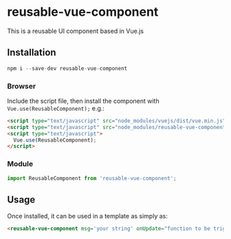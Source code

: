 # reusable-vue-component

This is a reusable UI component based in Vue.js

## Installation

```js
npm i --save-dev reusable-vue-component
```

### Browser

Include the script file, then install the component with `Vue.use(ReusableComponent);` e.g.:

```html
<script type="text/javascript" src="node_modules/vuejs/dist/vue.min.js"></script>
<script type="text/javascript" src="node_modules/reusable-vue-component/dist/reusable-vue-component.min.js"></script>
<script type="text/javascript">
  Vue.use(ReusableComponent);
</script>
```

### Module

```js
import ReusableComponent from 'reusable-vue-component';
```

## Usage

Once installed, it can be used in a template as simply as:

```html
<reusable-vue-component msg='your string' onUpdate="function to be triggered"></reusable-vue-component>
```

